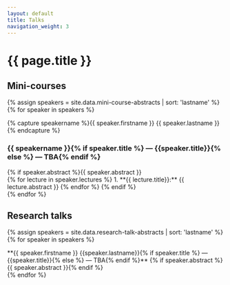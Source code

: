```yaml
---
layout: default
title: Talks
navigation_weight: 3
---
```


# {{ page.title }}

## Mini-courses 
{% assign speakers = site.data.mini-course-abstracts | sort: 'lastname' %}
{% for speaker in speakers %}
<div class="mini-course-abstract">
{% capture speakername %}{{ speaker.firstname }} {{ speaker.lastname }} {% endcapture %}
<h3 id="{{ speakername | slugify }}">{{ speakername }}{% if speaker.title %} — {{speaker.title}}{% else %} — TBA{% endif %}</h3>
{% if speaker.abstract %}{{ speaker.abstract }}<br/>
{% for lecture in speaker.lectures %}
1. **{{ lecture.title}}:** {{ lecture.abstract }}
{% endfor %}
{% endif %}
</div>
{% endfor %}

## Research talks
{% assign speakers = site.data.research-talk-abstracts | sort: 'lastname' %}
{% for speaker in speakers %}
<div class="research-talk-abstract">
**{{ speaker.firstname }} {{speaker.lastname}}{% if speaker.title %} — {{speaker.title}}{% else %} — TBA{% endif %}**
{% if speaker.abstract %}<br/>{{ speaker.abstract }}{% endif %}
</div>
{% endfor %}

